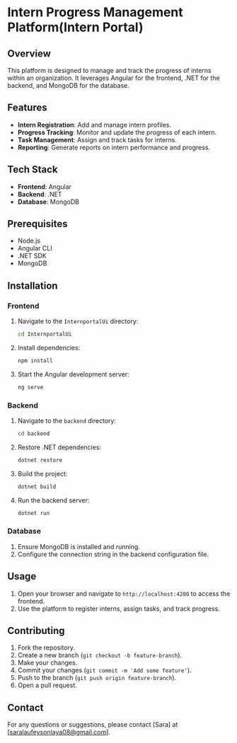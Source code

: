 
# Intern Progress Management Platform(Intern Portal)

## Overview
This platform is designed to manage and track the progress of interns within an organization. It leverages Angular for the frontend, .NET for the backend, and MongoDB for the database.

## Features
- **Intern Registration**: Add and manage intern profiles.
- **Progress Tracking**: Monitor and update the progress of each intern.
- **Task Management**: Assign and track tasks for interns.
- **Reporting**: Generate reports on intern performance and progress.

## Tech Stack
- **Frontend**: Angular
- **Backend**: .NET
- **Database**: MongoDB

## Prerequisites
- Node.js
- Angular CLI
- .NET SDK
- MongoDB

## Installation

### Frontend
1. Navigate to the `InternportalUi` directory:
   ```bash
   cd InternportalUi
   ```
2. Install dependencies:
   ```bash
   npm install
   ```
3. Start the Angular development server:
   ```bash
   ng serve
   ```

### Backend
1. Navigate to the `backend` directory:
   ```bash
   cd backend
   ```
2. Restore .NET dependencies:
   ```bash
   dotnet restore
   ```
3. Build the project:
   ```bash
   dotnet build
   ```
4. Run the backend server:
   ```bash
   dotnet run
   ```

### Database
1. Ensure MongoDB is installed and running.
2. Configure the connection string in the backend configuration file.

## Usage
1. Open your browser and navigate to `http://localhost:4200` to access the frontend.
2. Use the platform to register interns, assign tasks, and track progress.

## Contributing
1. Fork the repository.
2. Create a new branch (`git checkout -b feature-branch`).
3. Make your changes.
4. Commit your changes (`git commit -m 'Add some feature'`).
5. Push to the branch (`git push origin feature-branch`).
6. Open a pull request.



## Contact
For any questions or suggestions, please contact [Sara] at [saralaufeysonlaya08@gmail.com].


